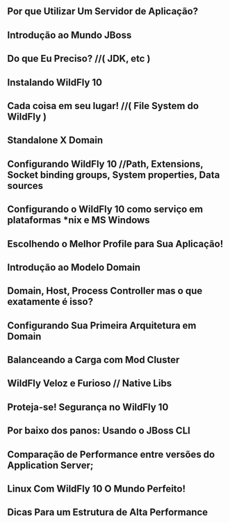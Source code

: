## Por que Utilizar Um Servidor de Aplicação?
## Introdução ao Mundo JBoss
## Do que Eu Preciso?   //( JDK, etc )
## Instalando WildFly 10
## Cada coisa em seu lugar!  //( File System do WildFly )
## Standalone X Domain
## Configurando WildFly 10  //Path, Extensions, Socket binding groups, System properties, Data sources
## Configurando o WildFly 10 como serviço em plataformas *nix e MS Windows
## Escolhendo o Melhor Profile para Sua Aplicação!
## Introdução ao Modelo Domain
## Domain, Host, Process Controller mas o que exatamente é isso?
## Configurando Sua Primeira Arquitetura em Domain
## Balanceando a Carga com Mod Cluster
## WildFly Veloz e Furioso  // Native Libs
## Proteja-se! Segurança no WildFly 10
## Por baixo dos panos: Usando o JBoss CLI
## Comparação de Performance entre versões do Application Server;
## Linux Com WildFly 10 O Mundo Perfeito!
## Dicas Para um Estrutura de Alta Performance